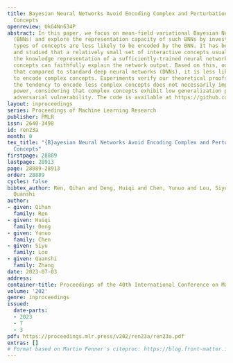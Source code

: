 ```yaml
---
title: Bayesian Neural Networks Avoid Encoding Complex and Perturbation-Sensitive
  Concepts
openreview: UkG4Nn634P
abstract: In this paper, we focus on mean-field variational Bayesian Neural Networks
  (BNNs) and explore the representation capacity of such BNNs by investigating which
  types of concepts are less likely to be encoded by the BNN. It has been observed
  and studied that a relatively small set of interactive concepts usually emerge in
  the knowledge representation of a sufficiently-trained neural network, and such
  concepts can faithfully explain the network output. Based on this, our study proves
  that compared to standard deep neural networks (DNNs), it is less likely for BNNs
  to encode complex concepts. Experiments verify our theoretical proofs. Note that
  the tendency to encode less complex concepts does not necessarily imply weak representation
  power, considering that complex concepts exhibit low generalization power and high
  adversarial vulnerability. The code is available at https://github.com/sjtu-xai-lab/BNN-concepts.
layout: inproceedings
series: Proceedings of Machine Learning Research
publisher: PMLR
issn: 2640-3498
id: ren23a
month: 0
tex_title: "{B}ayesian Neural Networks Avoid Encoding Complex and Perturbation-Sensitive
  Concepts"
firstpage: 28889
lastpage: 28913
page: 28889-28913
order: 28889
cycles: false
bibtex_author: Ren, Qihan and Deng, Huiqi and Chen, Yunuo and Lou, Siyu and Zhang,
  Quanshi
author:
- given: Qihan
  family: Ren
- given: Huiqi
  family: Deng
- given: Yunuo
  family: Chen
- given: Siyu
  family: Lou
- given: Quanshi
  family: Zhang
date: 2023-07-03
address: 
container-title: Proceedings of the 40th International Conference on Machine Learning
volume: '202'
genre: inproceedings
issued:
  date-parts:
  - 2023
  - 7
  - 3
pdf: https://proceedings.mlr.press/v202/ren23a/ren23a.pdf
extras: []
# Format based on Martin Fenner's citeproc: https://blog.front-matter.io/posts/citeproc-yaml-for-bibliographies/
---
```

